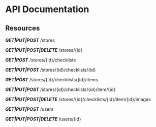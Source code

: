 # API Documentation

## Resources
***GET|PUT|POST*** /stores

***GET|PUT|POST|DELETE*** /stores/{id}

***GET|POST*** /stores/{id}/checklists

***GET|PUT|POST*** /stores/{id}/checklists/{id}

***GET|POST*** /stores/{id}/checklists/{id}/items

***GET|PUT|POST*** /stores/{id}/checklists/{id}/item/{id}

***GET|PUT|POST|DELETE*** /stores/{id}/checklists/{id}/item/{id}/images
          
         
***GET|PUT|POST*** /users

***GET|PUT|POST|DELETE*** /users/{id}
